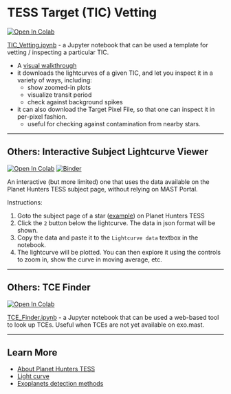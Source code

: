 # TESS Target (TIC) Vetting

  [![Open In Colab](https://colab.research.google.com/assets/colab-badge.svg)](https://colab.research.google.com/github/orionlee/PH_TESS_I_LightCurveViewer/blob/main/TIC_Vetting.ipynb)

[TIC_Vetting.ipynb](TIC_Vetting.ipynb) - a Jupyter notebook that can be used a template for vetting / inspecting a particular TIC.

- A [visual walkthrough](TIC_Vetting_Walkthrough.md)
- it downloads the lightcurves of a given TIC, and let you inspect it in a variety of ways, including:
    - show zoomed-in plots
    - visualize transit period
    - check against background spikes
- it can also download the Target Pixel File, so that one can inspect it in per-pixel fashion.
    - useful for checking against contamination from nearby stars.


---

## Others: Interactive Subject Lightcurve Viewer

  [![Open In Colab](https://colab.research.google.com/assets/colab-badge.svg)](https://colab.research.google.com/github/orionlee/PH_TESS_I_LightCurveViewer/blob/main/PH_TESS_I_LightCurveViewer.ipynb)
  [![Binder](https://mybinder.org/badge_logo.svg)](https://mybinder.org/v2/gh/orionlee/PH_TESS_I_LightCurveViewer/main?filepath=PH_TESS_I_LightCurveViewer.ipynb)

An interactive (but more limited) one that uses the data available on the Planet Hunters TESS subject page, without relying on MAST Portal.

Instructions:

1. Goto the subject page of a star ([example](https://www.zooniverse.org/projects/nora-dot-eisner/planet-hunters-tess/talk/subjects/36971891)) on Planet Hunters TESS
2. Click the `2` button below the lightcurve. The data in json format will be shown.
3. Copy the data and paste it to the `Lightcurve data` textbox in the notebook.
4. The lightcurve will be plotted. You can then explore it using the controls to zoom in, show the curve in moving average, etc.

---

## Others: TCE Finder

  [![Open In Colab](https://colab.research.google.com/assets/colab-badge.svg)](https://colab.research.google.com/github/orionlee/PH_TESS_I_LightCurveViewer/blob/main/TCE_Finder.ipynb)

[TCE_Finder.ipynb](TCE_Finder.ipynb) - a Jupyter notebook that can be used a web-based tool to look up TCEs. Useful when TCEs are not yet available on exo.mast.

---

## Learn More

- [About Planet Hunters TESS](https://www.zooniverse.org/projects/nora-dot-eisner/planet-hunters-tess/about/research)
- [Light curve](https://en.wikipedia.org/wiki/Light_curve)
- [Exoplanets detection methods](https://en.wikipedia.org/wiki/Methods_of_detecting_exoplanets)

